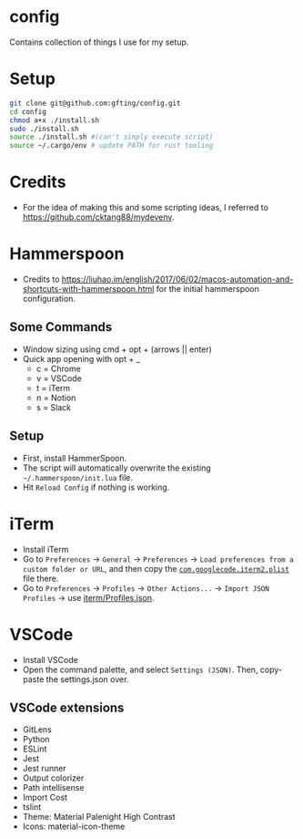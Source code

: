 # config

Contains collection of things I use for my setup.

# Setup

```bash
git clone git@github.com:gfting/config.git
cd config
chmod a+x ./install.sh
sudo ./install.sh
source ./install.sh #(can't simply execute script)
source ~/.cargo/env # update PATH for rust tooling
```

# Credits

-   For the idea of making this and some scripting ideas, I referred to https://github.com/cktang88/mydevenv.

# Hammerspoon

-   Credits to https://liuhao.im/english/2017/06/02/macos-automation-and-shortcuts-with-hammerspoon.html for the initial hammerspoon configuration.

## Some Commands

-   Window sizing using cmd + opt + (arrows || enter)
-   Quick app opening with opt + \_
    -   c = Chrome
    -   v = VSCode
    -   t = iTerm
    -   n = Notion
    -   s = Slack

## Setup

-   First, install HammerSpoon.
-   The script will automatically overwrite the existing `~/.hammerspoon/init.lua` file.
-   Hit `Reload Config` if nothing is working.

# iTerm

-   Install iTerm
-   Go to `Preferences` -> `General` -> `Preferences` -> `Load preferences from a custom folder or URL`, and then copy the [`com.googlecode.iterm2.plist`](iterm/com.googlecode.iterm2.plist) file there.
-   Go to `Preferences` -> `Profiles` -> `Other Actions...` -> `Import JSON Profiles` -> use [iterm/Profiles.json](iterm/Profiles.json).

# VSCode

-   Install VSCode
-   Open the command palette, and select `Settings (JSON)`. Then, copy-paste the settings.json over.

## VSCode extensions

-   GitLens
-   Python
-   ESLint
-   Jest
-   Jest runner
-   Output colorizer
-   Path intellisense
-   Import Cost
-   tslint
-   Theme: Material Palenight High Contrast
-   Icons: material-icon-theme
